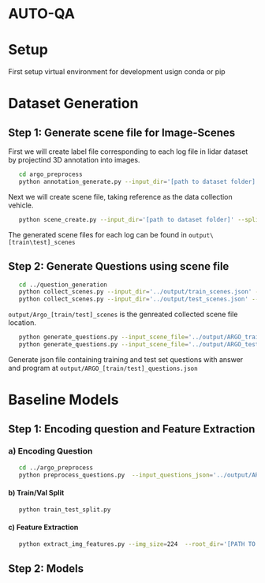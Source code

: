 # AUTO-QA
# Setup
First setup virtual environment for development usign conda or pip

# Dataset Generation
## Step 1: Generate scene file for Image-Scenes

First we will create label file corresponding to each log file in lidar dataset by projectind 3D annotation into images.
```bash
   cd argo_preprocess
   python annotation_generate.py --input_dir='[path to dataset folder]'
```

Next we will create scene file, taking reference as the data collection vehicle.

```bash
   python scene_create.py --input_dir='[path to dataset folder]' --split='[train/test]'
```
The generated scene files for each log can be found in `output\[train\test]_scenes`


## Step 2: Generate Questions using scene file

```bash
   cd ../question_generation
   python collect_scenes.py --input_dir='../output/train_scenes.json' --output_file='../output/ARGO_train_scenes.json' --split='train'
   python collect_scenes.py --input_dir='../output/test_scenes.json' --output_file='../output/ARGO_test_scenes.json' --split='test'
```

`output/Argo_[train/test]_scenes` is the genreated collected scene file location.


```bash
   python generate_questions.py --input_scene_file='../output/ARGO_train_scenes.json' --output_questions_file='../output/ARGO_train_questions.json'
   python generate_questions.py --input_scene_file='../output/ARGO_test_scenes.json' --output_questions_file='../output/ARGO_test_questions.json'
```
Generate json file containing training and test set questions with answer and program at ```output/ARGO_[train/test]_questions.json```

# Baseline Models
## Step 1: Encoding question and Feature Extraction
 ### a) Encoding Question
```bash
   cd ../argo_preprocess
   python preprocess_questions.py  --input_questions_json='../output/ARGO_[train/test]_questions.json'  --output_h5_file='all_questions.h5' --output_vocab_json=' vocab_[train/test].json'
```
#### b) Train/Val Split

```bash
   python train_test_split.py   
```

#### c) Feature Extraction
```bash
   python extract_img_features.py --img_size=224  --root_dir='[PATH TO DATASET FOLDER]' --model_type='resnet101'
```
## Step 2: Models
